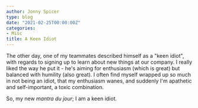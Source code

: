 ```yaml
---
author: Jonny Spicer
type: blog
date: "2021-02-25T00:00:00Z"
categories:
- Misc
title: A Keen Idiot
---
```

The other day, one of my teammates described himself as a "keen idiot", with regards to signing up to learn about new things at our company. I really liked the way he put it - he's
aiming for enthusiasm (which is great) but balanced with humility (also great). I often find myself wrapped up so much in not being an idiot, that my enthusiasm wanes, and suddenly
I'm apathetic and self-important, a toxic combination.

So, my new *mantra du jour*; I am a keen idiot.
